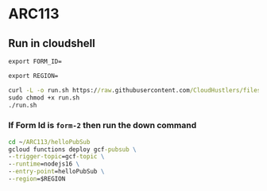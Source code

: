 # ARC113
## Run in cloudshell
```cmd
export FORM_ID=
```
```cmd
export REGION=
```
```cmd
curl -L -o run.sh https://raw.githubusercontent.com/CloudHustlers/files-2024/main/ARC113/$FORM_ID.sh
sudo chmod +x run.sh
./run.sh
```
### If Form Id is `form-2` then run the down command
```cmd
cd ~/ARC113/helloPubSub
gcloud functions deploy gcf-pubsub \
--trigger-topic=gcf-topic \
--runtime=nodejs16 \
--entry-point=helloPubSub \
--region=$REGION
```
